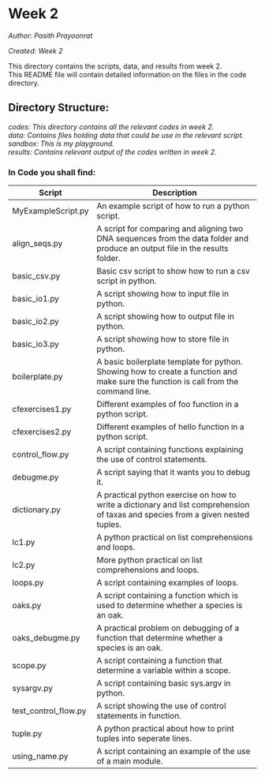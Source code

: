 # Week 2

*Author: Pasith Prayoonrat*

*Created: Week 2*

This directory contains the scripts, data, and results from week 2. <br /> This README file will contain detailed information on the files in the code directory.

## Directory Structure:

*codes: This directory contains all the relevant codes in week 2.*<br />
*data: Contains files holding data that could be use in the relevant script.*<br />
*sandbox: This is my playground.*<br />
*results: Contains relevant output of the codes written in week 2.*<br />

### In Code you shall find:
 
 Script       | Description
 ------------- | -------------
 MyExampleScript.py | An example script of how to run a python script. 
 align_seqs.py  | A script for comparing and aligning two DNA sequences from the data folder and produce an output file in the results folder.
 basic_csv.py | Basic csv script to show how to run a csv script in python.
 basic_io1.py| A script showing how to input file in python.
 basic_io2.py | A script showing how to output file in python.
 basic_io3.py | A script showing how to store file in python.
 boilerplate.py | A basic boilerplate template for python. Showing how to create a function and make sure the function is call from the command line.
 cfexercises1.py | Different examples of foo function in a python script.
 cfexercises2.py | Different examples of hello function in a python script.
 control_flow.py | A script containing functions explaining the use of control statements.
 debugme.py | A script saying that it wants you to debug it.
 dictionary.py | A practical python exercise on how to write a dictionary and list comprehension of taxas and species from a given nested tuples.
 lc1.py | A python practical on list comprehensions and loops.
 lc2.py | More python practical on list comprehensions and loops.
 loops.py | A script containing examples of loops.
 oaks.py | A script containing a function which is used to determine whether a species is an oak.
 oaks_debugme.py | A practical problem on debugging of a function that determine whether a species is an oak.
 scope.py | A script containing a function that determine a variable within a scope.
 sysargv.py | A script containing basic sys.argv in python.
 test_control_flow.py | A script showing the use of control statements in function.
 tuple.py | A python practical about how to print tuples into seperate lines.
 using_name.py | A script containing an example of the use of a main module.